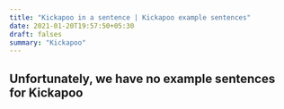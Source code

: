 ```yaml
---
title: "Kickapoo in a sentence | Kickapoo example sentences"
date: 2021-01-20T19:57:50+05:30
draft: falses
summary: "Kickapoo"
---
```

## Unfortunately, we have no example sentences for Kickapoo                 

